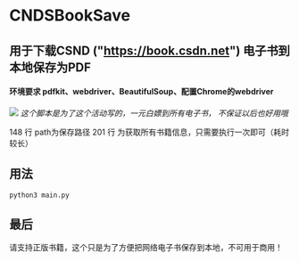 # CNDSBookSave
## 用于下载CSND ("https://book.csdn.net") 电子书到本地保存为PDF
#### 环境要求 pdfkit、webdriver、BeautifulSoup、配置Chrome的webdriver
![](https://csdn-test-oss.oss-cn-beijing.aliyuncs.com/images/20201126122449.png)
*这个脚本是为了这个活动写的，一元白嫖到所有电子书， 不保证以后也好用哦*

148 行 path为保存路径
201 行 为获取所有书籍信息，只需要执行一次即可（耗时较长）

## 用法
`python3 main.py`

## 最后
请支持正版书籍，这个只是为了方便把网络电子书保存到本地，不可用于商用！